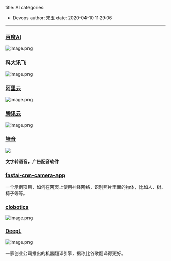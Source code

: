 title: AI
categories:
 - Devops
author: 宋玉
date: 2020-04-10 11:29:06
---

### [百度AI](http://ai.baidu.com/docs#/TTS-Android-SDK/top)
![image.png](https://cdn.nlark.com/yuque/0/2020/png/394169/1583071208843-9f5ddf68-a472-40a2-88bb-55ed159e23ed.png#align=left&display=inline&height=760&name=image.png&originHeight=1520&originWidth=2880&size=389669&status=done&style=none&width=1440)

### [科大讯飞](https://doc.xfyun.cn/rest_api/%E8%AF%AD%E9%9F%B3%E5%90%88%E6%88%90.html)
![image.png](https://cdn.nlark.com/yuque/0/2020/png/394169/1583071247259-34035cd4-2bba-4451-918f-c0286a3698ad.png#align=left&display=inline&height=762&name=image.png&originHeight=1524&originWidth=2868&size=717140&status=done&style=none&width=1434)

### [阿里云](https://ai.aliyun.com/?spm=a2c4g.11186623.h2v3icoap.189.4e3b259eBcWsGD)
![image.png](https://cdn.nlark.com/yuque/0/2020/png/394169/1583071309933-44d237e0-ffaf-4739-9da3-8c2d3d52b232.png#align=left&display=inline&height=763&name=image.png&originHeight=1526&originWidth=2872&size=1120074&status=done&style=none&width=1436)

### [腾讯云](https://cloud.tencent.com/document/product)
![image.png](https://cdn.nlark.com/yuque/0/2020/png/394169/1583071386922-f4c52b84-5e08-4681-a2bf-5be80c6db65d.png#align=left&display=inline&height=761&name=image.png&originHeight=1522&originWidth=2872&size=1036307&status=done&style=none&width=1436)

### [培音](http://www.peiyinapp.com/index.html)
![](https://cdn.nlark.com/yuque/0/2020/png/394169/1583055008708-d27435c1-962c-44a3-9c21-d80e3b19170b.png#align=left&display=inline&height=769&originHeight=769&originWidth=1440&size=0&status=done&style=none&width=1440)<br />
<br />**文字转语音，广告配音软件<br />**

### [fastai-cnn-camera-app](https://github.com/TylerNoblett/fastai-cnn-camera-app)
一个示例项目，如何在网页上使用神经网络，识别照片里面的物体，比如人、树、椅子等等。

### [clobotics](https://www.clobotics.com/)
![image.png](https://cdn.nlark.com/yuque/0/2020/png/394169/1586336337387-11b35201-d810-49ec-9102-8f488ce99f48.png#align=left&display=inline&height=763&name=image.png&originHeight=1526&originWidth=2878&size=4514491&status=done&style=none&width=1439)

### [DeepL](https://www.deepl.com/translator)
![image.png](https://cdn.nlark.com/yuque/0/2020/png/394169/1586489337779-3d60e449-1213-4ea7-bacd-7458a2f55cf9.png#align=left&display=inline&height=762&name=image.png&originHeight=1524&originWidth=2874&size=262266&status=done&style=none&width=1437)<br />
<br />一家创业公司推出的机器翻译引擎，据称比谷歌翻译得更好。
